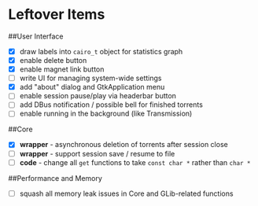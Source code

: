 Leftover Items
==============

##User Interface
- [X] draw labels into `cairo_t` object for statistics graph
- [X] enable delete button
- [X] enable magnet link button
- [ ] write UI for managing system-wide settings
- [X] add "about" dialog and GtkApplication menu
- [ ] enable session pause/play via headerbar button
- [ ] add DBus notification / possible bell for finished torrents
- [ ] enable running in the background (like Transmission)

##Core
- [X] **wrapper** - asynchronous deletion of torrents after session close
- [ ] **wrapper** - support session save / resume to file
- [ ] **code** - change all `get` functions to take `const char *` rather than `char *`

##Performance and Memory
- [ ] squash all memory leak issues in Core and GLib-related functions
